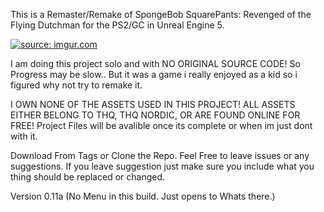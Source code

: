 This is a Remaster/Remake of SpongeBob SquarePants: Revenged of the Flying Dutchman for the PS2/GC in Unreal Engine 5.

<a href="https://imgur.com/RYYuhPE"><img src="https://i.imgur.com/RYYuhPE.png" title="source: imgur.com" /></a>

I am doing this project solo and with NO ORIGINAL SOURCE CODE! So Progress may be slow.. 
But it was a game i really enjoyed as a kid so i figured why not try to remake it.

I OWN NONE OF THE ASSETS USED IN THIS PROJECT! ALL ASSETS EITHER BELONG TO THQ, THQ NORDIC, OR ARE FOUND ONLINE FOR FREE!
Project Files will be avalible once its complete or when im just dont with it.

Download From Tags or Clone the Repo. Feel Free to leave issues or any suggestions. If you leave suggestion just make sure you include what you thing should be replaced or changed.

Version 0.11a
(No Menu in this build. Just opens to Whats there.)
